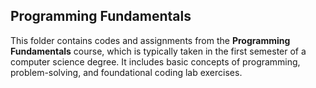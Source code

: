 ## Programming Fundamentals
This folder contains codes and assignments from the **Programming Fundamentals** course, which is typically taken in the first semester of a computer science degree. It includes basic concepts of programming, problem-solving, and foundational coding lab exercises.
